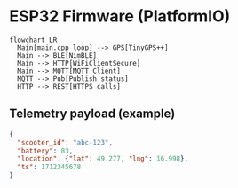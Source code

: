 # ESP32 Firmware (PlatformIO)

```mermaid
flowchart LR
  Main[main.cpp loop] --> GPS[TinyGPS++]
  Main --> BLE[NimBLE]
  Main --> HTTP[WiFiClientSecure]
  Main --> MQTT[MQTT Client]
  MQTT --> Pub[Publish status]
  HTTP --> REST[HTTPS calls]
```

## Telemetry payload (example)
```json
{
  "scooter_id": "abc-123",
  "battery": 83,
  "location": {"lat": 49.277, "lng": 16.998},
  "ts": 1712345678
}
```
